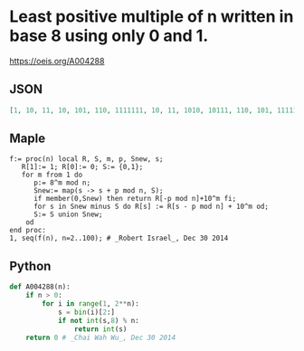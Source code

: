 # Least positive multiple of n written in base 8 using only 0 and 1\.
https://oeis.org/A004288
## JSON
```JSON
[1, 10, 11, 10, 101, 110, 1111111, 10, 11, 1010, 10111, 110, 101, 11111110, 1111, 100, 10001, 110, 1001, 1010, 101011111, 101110, 101001, 110, 1011111, 1010, 1001, 11111110, 1010011, 11110, 11111, 100, 100001, 100010, 100111111, 110]
```
## Maple
```Maple
f:= proc(n) local R, S, m, p, Snew, s;
   R[1]:= 1; R[0]:= 0; S:= {0,1};
   for m from 1 do
      p:= 8^m mod n;
      Snew:= map(s -> s + p mod n, S);
      if member(0,Snew) then return R[-p mod n]+10^m fi;
      for s in Snew minus S do R[s] := R[s - p mod n] + 10^m od;
      S:= S union Snew;
    od
end proc:
1, seq(f(n), n=2..100); # _Robert Israel_, Dec 30 2014
```
## Python
```Python
def A004288(n):
    if n > 0:
        for i in range(1, 2**n):
            s = bin(i)[2:]
            if not int(s,8) % n:
                return int(s)
    return 0 # _Chai Wah Wu_, Dec 30 2014
```
